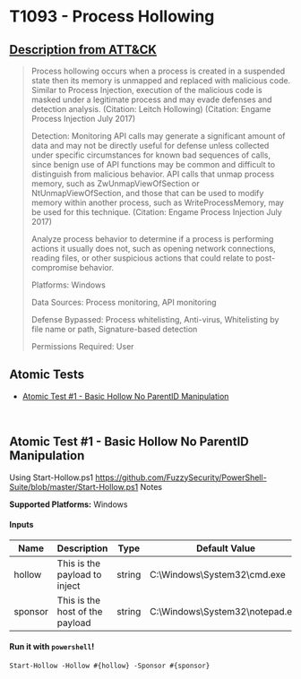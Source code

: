 # T1093 - Process Hollowing
## [Description from ATT&CK](https://attack.mitre.org/wiki/Technique/T1093)
<blockquote>Process hollowing occurs when a process is created in a suspended state then its memory is unmapped and replaced with malicious code. Similar to Process Injection, execution of the malicious code is masked under a legitimate process and may evade defenses and detection analysis. (Citation: Leitch Hollowing) (Citation: Engame Process Injection July 2017)

Detection: Monitoring API calls may generate a significant amount of data and may not be directly useful for defense unless collected under specific circumstances for known bad sequences of calls, since benign use of API functions may be common and difficult to distinguish from malicious behavior. API calls that unmap process memory, such as ZwUnmapViewOfSection or NtUnmapViewOfSection, and those that can be used to modify memory within another process, such as WriteProcessMemory, may be used for this technique. (Citation: Engame Process Injection July 2017)

Analyze process behavior to determine if a process is performing actions it usually does not, such as opening network connections, reading files, or other suspicious actions that could relate to post-compromise behavior.

Platforms: Windows

Data Sources: Process monitoring, API monitoring

Defense Bypassed: Process whitelisting, Anti-virus, Whitelisting by file name or path, Signature-based detection

Permissions Required: User</blockquote>

## Atomic Tests

- [Atomic Test #1 - Basic Hollow No ParentID Manipulation](#atomic-test-1---basic-hollow-no-parentid-manipulation)


<br/>

## Atomic Test #1 - Basic Hollow No ParentID Manipulation
Using Start-Hollow.ps1
https://github.com/FuzzySecurity/PowerShell-Suite/blob/master/Start-Hollow.ps1
Notes

**Supported Platforms:** Windows


#### Inputs
| Name | Description | Type | Default Value | 
|------|-------------|------|---------------|
| hollow | This is the payload to inject | string | C:\Windows\System32\cmd.exe|
| sponsor | This is the host of the payload | string | C:\Windows\System32\notepad.exe|

#### Run it with `powershell`!
```
Start-Hollow -Hollow #{hollow} -Sponsor #{sponsor}
```
<br/>
